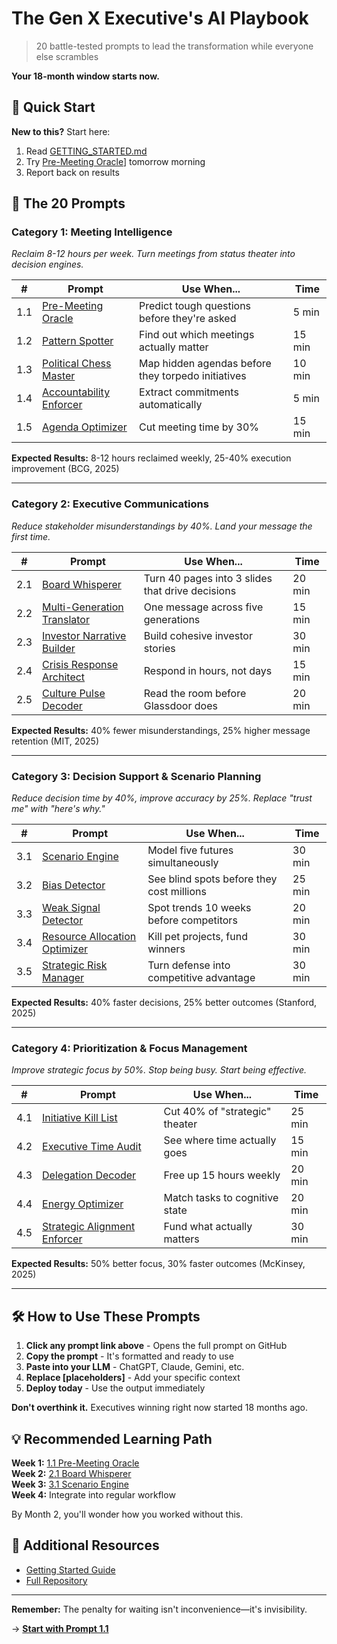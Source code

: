 # The Gen X Executive's AI Playbook

> 20 battle-tested prompts to lead the transformation while everyone else scrambles

**Your 18-month window starts now.**

## 🚀 Quick Start

**New to this?** Start here:
1. Read [GETTING_STARTED.md](https://github.com/saren-ai/genx-ai-prompts/blob/main/executive_ai_playbook/GETTING_STARTED.md)
2. Try [Pre-Meeting Oracle]([https://github.com/saren-ai/genx-ai-prompts/blob/main/executive_ai_playbook/1.1_The_Pre-Meeting_Oracle.md)] tomorrow morning
3. Report back on results

## 📁 The 20 Prompts

### Category 1: Meeting Intelligence
*Reclaim 8-12 hours per week. Turn meetings from status theater into decision engines.*

| # | Prompt | Use When... | Time |
|---|--------|-------------|------|
| 1.1 | [Pre-Meeting Oracle](https://github.com/saren-ai/genx-ai-prompts/blob/main/executive_ai_playbook/1.1_The_Pre-Meeting_Oracle.md) | Predict tough questions before they're asked | 5 min |
| 1.2 | [Pattern Spotter](https://github.com/saren-ai/genx-ai-prompts/blob/main/executive_ai_playbook/1.2_The_Pattern_Spotter.md) | Find out which meetings actually matter | 15 min |
| 1.3 | [Political Chess Master](https://github.com/saren-ai/genx-ai-prompts/blob/main/executive_ai_playbook/1.3_The_Political_Chess_Master.md) | Map hidden agendas before they torpedo initiatives | 10 min |
| 1.4 | [Accountability Enforcer](https://github.com/saren-ai/genx-ai-prompts/blob/main/executive_ai_playbook/1.4_The_Accountability_Enforcer.md) | Extract commitments automatically | 5 min |
| 1.5 | [Agenda Optimizer](https://github.com/saren-ai/genx-ai-prompts/blob/main/executive_ai_playbook/1.5_The_Agenda_Optimizer.md) | Cut meeting time by 30% | 15 min |

**Expected Results:** 8-12 hours reclaimed weekly, 25-40% execution improvement (BCG, 2025)

---

### Category 2: Executive Communications
*Reduce stakeholder misunderstandings by 40%. Land your message the first time.*

| # | Prompt | Use When... | Time |
|---|--------|-------------|------|
| 2.1 | [Board Whisperer](https://github.com/saren-ai/genx-ai-prompts/blob/main/executive_ai_playbook/2.1_The_Board_Whisperer.md) | Turn 40 pages into 3 slides that drive decisions | 20 min |
| 2.2 | [Multi-Generation Translator](https://github.com/saren-ai/genx-ai-prompts/blob/main/executive_ai_playbook/2.2_The_Multi-Generation_Translator.md) | One message across five generations | 15 min |
| 2.3 | [Investor Narrative Builder](https://github.com/saren-ai/genx-ai-prompts/blob/main/executive_ai_playbook/2.3_The_Investor_Narrative_Builder.md) | Build cohesive investor stories | 30 min |
| 2.4 | [Crisis Response Architect](https://github.com/saren-ai/genx-ai-prompts/blob/main/executive_ai_playbook/2.4_The_Crisis_Response_Architect.md) | Respond in hours, not days | 15 min |
| 2.5 | [Culture Pulse Decoder](https://github.com/saren-ai/genx-ai-prompts/blob/main/executive_ai_playbook/2.5_The_Culture_Pulse_Decoder.md) | Read the room before Glassdoor does | 20 min |

**Expected Results:** 40% fewer misunderstandings, 25% higher message retention (MIT, 2025)

---

### Category 3: Decision Support & Scenario Planning
*Reduce decision time by 40%, improve accuracy by 25%. Replace "trust me" with "here's why."*

| # | Prompt | Use When... | Time |
|---|--------|-------------|------|
| 3.1 | [Scenario Engine](https://github.com/saren-ai/genx-ai-prompts/blob/main/executive_ai_playbook/3.1_The_Scenario_Engine.md) | Model five futures simultaneously | 30 min |
| 3.2 | [Bias Detector](https://github.com/saren-ai/genx-ai-prompts/blob/main/executive_ai_playbook/3.2_The_Bias_Detector.md) | See blind spots before they cost millions | 25 min |
| 3.3 | [Weak Signal Detector](https://github.com/saren-ai/genx-ai-prompts/blob/main/executive_ai_playbook/3.3_The_Weak_Signal_Detector.md) | Spot trends 10 weeks before competitors | 20 min |
| 3.4 | [Resource Allocation Optimizer](https://github.com/saren-ai/genx-ai-prompts/blob/main/executive_ai_playbook/3.4_Resource_Allocation_Optimizer.md) | Kill pet projects, fund winners | 30 min |
| 3.5 | [Strategic Risk Manager](https://github.com/saren-ai/genx-ai-prompts/blob/main/executive_ai_playbook/3.5_Strategic_Risk_Manager.md) | Turn defense into competitive advantage | 30 min |

**Expected Results:** 40% faster decisions, 25% better outcomes (Stanford, 2025)

---

### Category 4: Prioritization & Focus Management
*Improve strategic focus by 50%. Stop being busy. Start being effective.*

| # | Prompt | Use When... | Time |
|---|--------|-------------|------|
| 4.1 | [Initiative Kill List](https://github.com/saren-ai/genx-ai-prompts/blob/main/executive_ai_playbook/4.1_The_Initiative_Kill_List.md) | Cut 40% of "strategic" theater | 25 min |
| 4.2 | [Executive Time Audit](https://github.com/saren-ai/genx-ai-prompts/blob/main/executive_ai_playbook/4.2_Executive_Time_Audit.md) | See where time actually goes | 15 min |
| 4.3 | [Delegation Decoder](https://github.com/saren-ai/genx-ai-prompts/blob/main/executive_ai_playbook/4.3_The_Delegation_Decoder.md) | Free up 15 hours weekly | 20 min |
| 4.4 | [Energy Optimizer](https://github.com/saren-ai/genx-ai-prompts/blob/main/executive_ai_playbook/4.4_The_Energy_Optimizer.md) | Match tasks to cognitive state | 20 min |
| 4.5 | [Strategic Alignment Enforcer](https://github.com/saren-ai/genx-ai-prompts/blob/main/executive_ai_playbook/4.5_The_Strategic_Alignment_Enforcer.md) | Fund what actually matters | 30 min |

**Expected Results:** 50% better focus, 30% faster outcomes (McKinsey, 2025)

---

## 🛠️ How to Use These Prompts

1. **Click any prompt link above** - Opens the full prompt on GitHub
2. **Copy the prompt** - It's formatted and ready to use
3. **Paste into your LLM** - ChatGPT, Claude, Gemini, etc.
4. **Replace [placeholders]** - Add your specific context
5. **Deploy today** - Use the output immediately

**Don't overthink it.** Executives winning right now started 18 months ago.

## 💡 Recommended Learning Path

**Week 1:** [1.1 Pre-Meeting Oracle](https://github.com/saren-ai/genx-ai-prompts/blob/main/executive_ai_playbook/1.1_The_Pre-Meeting_Oracle.md)  
**Week 2:** [2.1 Board Whisperer](https://github.com/saren-ai/genx-ai-prompts/blob/main/executive_ai_playbook/2.1_The_Board_Whisperer.md)  
**Week 3:** [3.1 Scenario Engine](https://github.com/saren-ai/genx-ai-prompts/blob/main/executive_ai_playbook/3.1_The_Scenario_Engine.md)  
**Week 4:** Integrate into regular workflow  

By Month 2, you'll wonder how you worked without this.

## 📖 Additional Resources

- [Getting Started Guide](https://github.com/saren-ai/genx-ai-prompts/blob/main/executive_ai_playbook/GETTING_STARTED.md)
- [Full Repository](https://github.com/saren-ai/genx-ai-prompts/tree/main/executive_ai_playbook)

---

**Remember:** The penalty for waiting isn't inconvenience—it's invisibility.

→ **[Start with Prompt 1.1](https://github.com/saren-ai/genx-ai-prompts/blob/main/executive_ai_playbook/1.1_The_Pre-Meeting_Oracle.md)**
